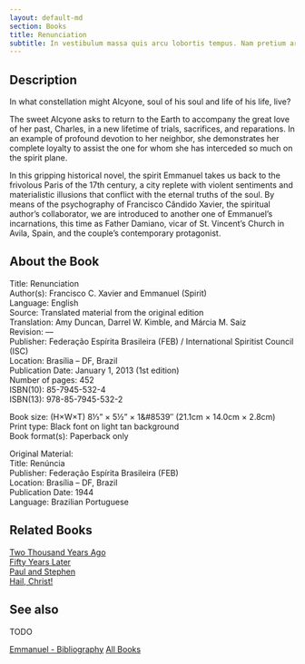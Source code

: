 ```yaml
---
layout: default-md
section: Books
title: Renunciation
subtitle: In vestibulum massa quis arcu lobortis tempus. Nam pretium arcu in odio vulputate luctus.
---
```


## Description
In what constellation might Alcyone, soul of his soul and life of his life, live?

The sweet Alcyone asks to return to the Earth to accompany the great love of her past, Charles, in a new lifetime of trials, sacrifices, and reparations. In an example of profound devotion to her neighbor, she demonstrates her complete loyalty to assist the one for whom she has interceded so much on the spirit plane.

In this gripping historical novel, the spirit Emmanuel takes us back to the frivolous Paris of the 17th century, a city replete with violent sentiments and materialistic illusions that conflict with the eternal truths of the soul. By means of the psychography of Francisco Cândido Xavier, the spiritual author’s collaborator, we are introduced to another one of Emmanuel’s incarnations, this time as Father Damiano, vicar of St. Vincent’s Church in Avila, Spain, and the couple’s contemporary protagonist.


## About the Book
Title: 	Renunciation  
Author(s): 	Francisco C. Xavier and Emmanuel (Spirit)  
Language: 	English  
Source: 	Translated material from the original edition  
Translation: 	Amy Duncan, Darrel W. Kimble, and Márcia M. Saiz  
Revision: 	—  
Publisher: 	Federação Espírita Brasileira (FEB) / International Spiritist Council (ISC)  
Location: 	Brasília – DF, Brazil  
Publication Date: 	January 1, 2013 (1st edition)  
Number of pages: 	452  
ISBN(10): 	85-7945-532-4  
ISBN(13): 	978-85-7945-532-2  
  
Book size: (H×W×T) 	8⅓” × 5½” × 1&#8539″ (21.1cm × 14.0cm × 2.8cm)  
Print type: 	Black font on light tan background  
Book format(s): 	Paperback only  
  
Original Material: 	  
Title: 	Renúncia  
Publisher: 	Federação Espírita Brasileira (FEB)  
Location: 	Brasília – DF, Brazil  
Publication Date: 	1944  
Language: 	Brazilian Portuguese  

## Related Books
[Two Thousand Years Ago](two-thousand-years-ago)  
[Fifty Years Later](fifty-years-later)  
[Paul and Stephen](paul-and-stephen)  
[Hail, Christ!](hail-christ)  


## See also
TODO


<a href="/books/emmanuel" class="button">Emmanuel - Bibliography</a>
<a href="/books" class="button">All Books</a>

